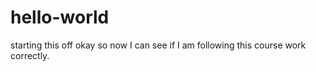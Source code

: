 # hello-world
starting this off
okay so now I can see if I am following this course work correctly.
